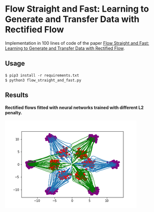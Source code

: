 # Flow Straight and Fast: Learning to Generate and Transfer Data with Rectified Flow

Implementation in 100 lines of code of the paper [Flow Straight and Fast: Learning to Generate and Transfer Data with Rectified Flow](https://arxiv.org/abs/2209.03003).

## Usage

```commandline
$ pip3 install -r requirements.txt
$ python3 flow_straight_and_fast.py
```

## Results

#### Rectified flows fitted with neural networks trained with different L2 penalty.
![](Imgs/flow_straight_and_fast.png)

